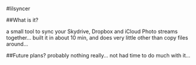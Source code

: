 #lilsyncer

##What is it?

a small tool to sync your Skydrive, Dropbox and iCloud Photo streams together... built it in about 10 min, and does very little other than copy files around...

##Future plans?
probably nothing really... not had time to do much with it...
